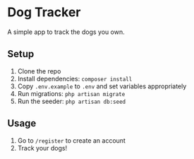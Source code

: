 # Dog Tracker

A simple app to track the dogs you own.

## Setup

1. Clone the repo
2. Install dependencies: `composer install`
3. Copy `.env.example` to `.env` and set variables appropriately
4. Run migrations: `php artisan migrate`
5. Run the seeder: `php artisan db:seed`

## Usage

1. Go to `/register` to create an account
2. Track your dogs!
